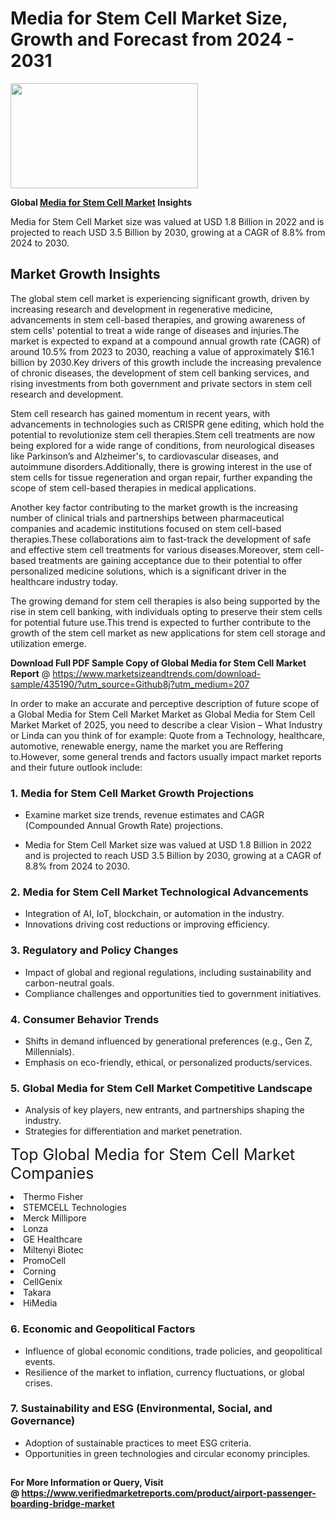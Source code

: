 <H1>Media for Stem Cell Market Size, Growth and Forecast from 2024 - 2031</H1><img class="aligncenter size-medium wp-image-584254" src="https://thirdeyenews.in/wp-content/uploads/2024/09/Global-Market-Research-300x168.jpeg" alt="" width="300" height="168" /><p><strong>Global&nbsp;<a href="https://www.marketsizeandtrends.com/download-sample/435190/?utm_source=Github8j?utm_medium=207">Media for Stem Cell Market</a> Insights</strong></p><p>Media for Stem Cell Market size was valued at USD 1.8 Billion in 2022 and is projected to reach USD 3.5 Billion by 2030, growing at a CAGR of 8.8% from 2024 to 2030.</p><p><!DOCTYPE html> <html lang="en"> <head> <meta charset="UTF-8"> <meta name="viewport" content="width=device-width, initial-scale=1.0"> <title>Stem Cell Market Growth Insights</title> </head> <body> <h2>Market Growth Insights</h2> <p>The global stem cell market is experiencing significant growth, driven by increasing research and development in regenerative medicine, advancements in stem cell-based therapies, and growing awareness of stem cells' potential to treat a wide range of diseases and injuries.The market is expected to expand at a compound annual growth rate (CAGR) of around 10.5% from 2023 to 2030, reaching a value of approximately $16.1 billion by 2030.Key drivers of this growth include the increasing prevalence of chronic diseases, the development of stem cell banking services, and rising investments from both government and private sectors in stem cell research and development.</p> <p>Stem cell research has gained momentum in recent years, with advancements in technologies such as CRISPR gene editing, which hold the potential to revolutionize stem cell therapies.Stem cell treatments are now being explored for a wide range of conditions, from neurological diseases like Parkinson’s and Alzheimer's, to cardiovascular diseases, and autoimmune disorders.Additionally, there is growing interest in the use of stem cells for tissue regeneration and organ repair, further expanding the scope of stem cell-based therapies in medical applications.</p> <p>Another key factor contributing to the market growth is the increasing number of clinical trials and partnerships between pharmaceutical companies and academic institutions focused on stem cell-based therapies.These collaborations aim to fast-track the development of safe and effective stem cell treatments for various diseases.Moreover, stem cell-based treatments are gaining acceptance due to their potential to offer personalized medicine solutions, which is a significant driver in the healthcare industry today.</p> <p>The growing demand for stem cell therapies is also being supported by the rise in stem cell banking, with individuals opting to preserve their stem cells for potential future use.This trend is expected to further contribute to the growth of the stem cell market as new applications for stem cell storage and utilization emerge.</p> <p><span class=""><strong>Download Full PDF Sample Copy of Global Media for Stem Cell Market Report</strong> @ <a href="https://www.marketsizeandtrends.com/download-sample/435190/?utm_source=Github8j?utm_medium=207" target="_blank">https://www.marketsizeandtrends.com/download-sample/435190/?utm_source=Github8j?utm_medium=207</a></span></p><p>In order to make an accurate and perceptive description of future scope of a Global&nbsp;Media for Stem Cell Market Market as Global&nbsp;Media for Stem Cell Market Market of 2025, you need to describe a clear Vision &ndash; What Industry or Linda can you think of for example: Quote from a Technology, healthcare, automotive, renewable energy, name the market you are Reffering to.However, some general trends and factors usually impact market reports and their future outlook include:</p><h3>1.&nbsp;<strong>Media for Stem Cell Market Growth Projections</strong></h3><ul><li>Examine market size trends, revenue estimates and CAGR (Compounded Annual Growth Rate) projections.</li><li><p>Media for Stem Cell Market size was valued at USD 1.8 Billion in 2022 and is projected to reach USD 3.5 Billion by 2030, growing at a CAGR of 8.8% from 2024 to 2030.</p></li></ul><h3>2.&nbsp;<strong>Media for Stem Cell Market Technological Advancements</strong></h3><ul><li>Integration of AI, IoT, blockchain, or automation in the industry.</li><li>Innovations driving cost reductions or improving efficiency.</li></ul><h3>3.&nbsp;<strong>Regulatory and Policy Changes</strong></h3><ul><li>Impact of global and regional regulations, including sustainability and carbon-neutral goals.</li><li>Compliance challenges and opportunities tied to government initiatives.</li></ul><h3>4.&nbsp;<strong>Consumer Behavior Trends</strong></h3><ul><li>Shifts in demand influenced by generational preferences (e.g., Gen Z, Millennials).</li><li>Emphasis on eco-friendly, ethical, or personalized products/services.</li></ul><h3>5.&nbsp;<strong>Global Media for Stem Cell Market Competitive Landscape</strong></h3><ul><li>Analysis of key players, new entrants, and partnerships shaping the industry.</li><li>Strategies for differentiation and market penetration.</li></ul><p data-pm-slice="1 1 []"><span style="color: inherit; font-family: inherit; font-size: 25px;">Top Global Media for Stem Cell Market Companies</span></p><div class="" data-test-id=""><p><li>Thermo Fisher</li><li> STEMCELL Technologies</li><li> Merck Millipore</li><li> Lonza</li><li> GE Healthcare</li><li> Miltenyi Biotec</li><li> PromoCell</li><li> Corning</li><li> CellGenix</li><li> Takara</li><li> HiMedia</li></p></div><h3>6.&nbsp;<strong>Economic and Geopolitical Factors</strong></h3><ul><li>Influence of global economic conditions, trade policies, and geopolitical events.</li><li>Resilience of the market to inflation, currency fluctuations, or global crises.</li></ul><h3>7.&nbsp;<strong>Sustainability and ESG (Environmental, Social, and Governance)</strong></h3><ul><li>Adoption of sustainable practices to meet ESG criteria.</li><li>Opportunities in green technologies and circular economy principles.</li></ul><h2><strong style="font-size: 14px;">For More Information or Query, Visit @&nbsp;</strong><a style="background-color: #ffffff; font-size: 14px;" href="https://www.marketsizeandtrends.com/report/media-for-stem-cell-market/" target="_blank">https://www.verifiedmarketreports.com/product/airport-passenger-boarding-bridge-market</a></h2>